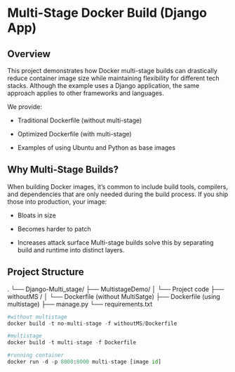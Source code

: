 # Multi-Stage Docker Build (Django App)
## Overview

This project demonstrates how Docker multi-stage builds can drastically reduce container image size while maintaining flexibility for different tech stacks.
Although the example uses a Django application, the same approach applies to other frameworks and languages.

We provide:

- Traditional Dockerfile (without multi-stage)

- Optimized Dockerfile (with multi-stage)

- Examples of using Ubuntu and Python as base images

## Why Multi-Stage Builds?

When building Docker images, it’s common to include build tools, compilers, and dependencies that are only needed during the build process.
If you ship those into production, your image:
- Bloats in size

- Becomes harder to patch

- Increases attack surface
Multi-stage builds solve this by separating build and runtime into distinct layers.

## Project Structure
.
└── Django-Multi_stage/
    ├── MultistageDemo/
    │   └── Project code
    ├── withoutMS /
    │   └── Dockerfile (without MultiSatge)
    ├── Dockerfile (using multistage)
    ├── manage.py
    └── requirements.txt

```python
#without multistage
docker build -t no-multi-stage -f withoutMS/Dockerfile

#multistage
docker build -t multi-stage -f Dockerfile

#running container
docker run -d -p 8000:8000 multi-stage [image id]
```
